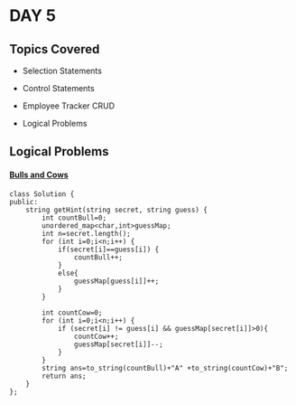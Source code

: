 # DAY 5

## Topics Covered

* Selection Statements

* Control Statements

* Employee Tracker CRUD

* Logical Problems


## Logical Problems


#### [Bulls and Cows](https://leetcode.com/problems/bulls-and-cows/description/)

```
class Solution {
public:
    string getHint(string secret, string guess) {
        int countBull=0;
        unordered_map<char,int>guessMap;
        int n=secret.length();
        for (int i=0;i<n;i++) {
            if(secret[i]==guess[i]) {
                countBull++;
            }
            else{
                guessMap[guess[i]]++;
            }
        }
        
        int countCow=0;
        for (int i=0;i<n;i++) {
            if (secret[i] != guess[i] && guessMap[secret[i]]>0){
                countCow++;
                guessMap[secret[i]]--;
            }
        }
        string ans=to_string(countBull)+"A" +to_string(countCow)+"B";
        return ans;
    }
};
```